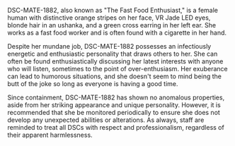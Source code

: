 DSC-MATE-1882, also known as "The Fast Food Enthusiast," is a female human with distinctive orange stripes on her face, VR Jade LED eyes, blonde hair in an ushanka, and a green cross earring in her left ear. She works as a fast food worker and is often found with a cigarette in her hand. 

Despite her mundane job, DSC-MATE-1882 possesses an infectiously energetic and enthusiastic personality that draws others to her. She can often be found enthusiastically discussing her latest interests with anyone who will listen, sometimes to the point of over-enthusiasm. Her exuberance can lead to humorous situations, and she doesn't seem to mind being the butt of the joke so long as everyone is having a good time. 

Since containment, DSC-MATE-1882 has shown no anomalous properties, aside from her striking appearance and unique personality. However, it is recommended that she be monitored periodically to ensure she does not develop any unexpected abilities or alterations. As always, staff are reminded to treat all DSCs with respect and professionalism, regardless of their apparent harmlessness.